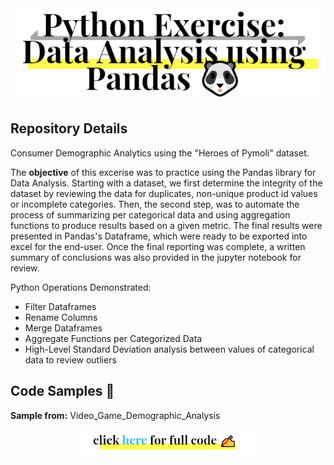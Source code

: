 <div align="center">
<img src="https://github.com/JosefinaAureaAmaro/01_Python_Pandas/blob/master/images/read_me_header_img.PNG">
</div>
<div>
<h2> Repository Details </h2>
 <p>Consumer Demographic Analytics using the "Heroes of Pymoli" dataset.</p>
  

<p> The <b>objective</b> of this excerise was to practice using the Pandas library for Data Analysis. Starting with a dataset, we first determine the integrity of the dataset by reviewing the data for duplicates, non-unique product id values or incomplete categories. Then, the second step, was to automate the process of summarizing per categorical data and using aggregation functions to produce results based on a given metric. The final results were presented in Pandas's Dataframe, which were ready to be exported into excel for the end-user. Once the final reporting was complete, a written summary of conclusions was also provided in the jupyter notebook for review.<p>
</div>

<div>
<p> Python Operations Demonstrated:</p>
<ul>
  <li> Filter Dataframes </li>
  <li> Rename Columns </li>
  <li> Merge Dataframes </li>
  <li> Aggregate Functions per Categorized Data </li>
  <li> High-Level Standard Deviation analysis between values of categorical data to review outliers</li>
</ul>
</div>

<h2> Code Samples 📓</h2>
<p><b> Sample from:</b> Video_Game_Demographic_Analysis</p>




<div align="center">
<a href="https://github.com/JosefinaAureaAmaro/00_Python_Beginner/blob/master/Python_For_and_While_Loops/election_analysis.py">
<img src="https://github.com/JosefinaAureaAmaro/00_Python_Beginner/blob/master/images/code_click_img.PNG"></a>
</div>
